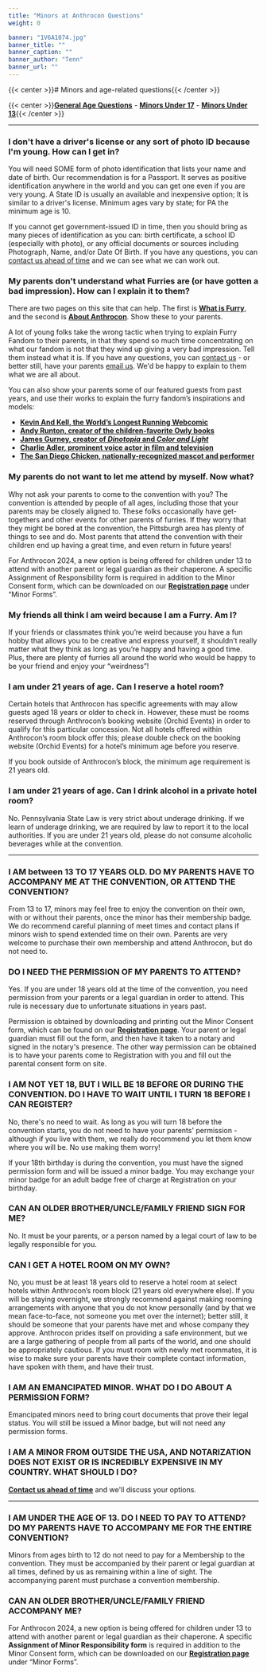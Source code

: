 ```yaml
---
title: "Minors at Anthrocon Questions"
weight: 0

banner: "1V6A1074.jpg"
banner_title: ""
banner_caption: ""
banner_author: "Tenn"
banner_url: ""
---
```


{{< center >}}# Minors and age-related questions{{< /center >}}

{{< center >}}[**General Age Questions**](#) - [**Minors Under 17**](#) - [**Minors Under 13**](#){{< /center >}}

***

### I don't have a driver's license or any sort of photo ID because I'm young. How can I get in?

You will need SOME form of photo identification that lists your name and date of birth. Our recommendation is for a Passport. It serves as positive identification anywhere in the world and you can get one even if you are very young. A State ID is usually an available and inexpensive option; It is similar to a driver's license. Minimum ages vary by state; for PA the minimum age is 10.

If you cannot get government-issued ID in time, then you should bring as many pieces of identification as you can: birth certificate, a school ID (especially with photo), or any official documents or sources including Photograph, Name, and/or Date Of Birth. If you have any questions, you can [contact us ahead of time](/contact) and we can see what we can work out.

### My parents don't understand what Furries are (or have gotten a bad impression). How can I explain it to them?

There are two pages on this site that can help. The first is [**What is Furry**](/what-is-furry), and the second is [**About Anthrocon**](/about). Show these to your parents.

A lot of young folks take the wrong tactic when trying to explain Furry Fandom to their parents, in that they spend so much time concentrating on what our fandom is not that they wind up giving a very bad impression. Tell them instead what it is. If you have any questions, you can [contact us](/contact) - or better still, have your parents [email us](/contact). We'd be happy to explain to them what we are all about.

You can also show your parents some of our featured guests from past years, and use their works to explain the furry fandom’s inspirations and models:

- [**Kevin And Kell, the World’s Longest Running Webcomic**](http://www.kevinandkell.com)
- [**Andy Runton, creator of the children-favorite Owly books**](http://andyrunton.com)
- [**James Gurney, creator of *Dinotopia* and *Color and Light***](http://jamesgurney.com)
- [**Charlie Adler, prominent voice actor in film and television**](https://www.behindthevoiceactors.com/Charlie-Adler/)
- [**The San Diego Chicken, nationally-recognized mascot and performer**](https://famouschicken.com/biography/)

### My parents do not want to let me attend by myself. Now what?

Why not ask your parents to come to the convention with you? The convention is attended by people of all ages, including those that your parents may be closely aligned to. These folks occasionally have get-togethers and other events for other parents of furries. If they worry that they might be bored at the convention, the Pittsburgh area has plenty of things to see and do. Most parents that attend the convention with their children end up having a great time, and even return in future years!

For Anthrocon 2024, a new option is being offered for children under 13 to attend with another parent or legal guardian as their chaperone. A specific Assignment of Responsibility form is required in addition to the Minor Consent form, which can be downloaded on our [**Registration page**](/registration#forms) under “Minor Forms”.

### My friends all think I am weird because I am a Furry. Am I?

If your friends or classmates think you’re weird because you have a fun hobby that allows you to be creative and express yourself, it shouldn’t really matter what they think as long as you’re happy and having a good time. Plus, there are plenty of furries all around the world who would be happy to be your friend and enjoy your “weirdness”!

### I am under 21 years of age.&nbsp;Can I reserve a hotel room?

Certain hotels that Anthrocon has specific agreements with may allow guests aged 18 years or older to check in. However, these must be rooms reserved through Anthrocon’s booking website (Orchid Events) in order to qualify for this particular concession. Not all hotels offered within Anthrocon’s room block offer this; please double check on the booking website (Orchid Events) for a hotel’s minimum age before you reserve.

If you book outside of Anthrocon’s block, the minimum age requirement is 21 years old.

### I am under 21 years of age. Can I drink alcohol in a private hotel room?

No. Pennsylvania State Law is very strict about underage drinking. If we learn of underage drinking, we are required by law to report it to the local authorities. If you are under 21 years old, please do not consume alcoholic beverages while at the convention.

***

### I AM between 13 TO 17 YEARS OLD. DO MY PARENTS HAVE TO ACCOMPANY ME AT THE CONVENTION, OR ATTEND THE CONVENTION?

From 13 to 17, minors may feel free to enjoy the convention on their own, with or without their parents, once the minor has their membership badge. We do recommend careful planning of meet times and contact plans if minors wish to spend extended time on their own. Parents are very welcome to purchase their own membership and attend Anthrocon, but do not need to.

### DO I NEED THE PERMISSION OF MY PARENTS TO ATTEND?

Yes. If you are under 18 years old at the time of the convention, you need permission from your parents or a legal guardian in order to attend. This rule is necessary due to unfortunate situations in years past.

Permission is obtained by downloading and printing out the Minor Consent form, which can be found on our [**Registration page**](/registration). Your parent or legal guardian must fill out the form, and then have it taken to a notary and signed in the notary's presence. The other way permission can be obtained is to have your parents come to Registration with you and fill out the parental consent form on site.

### I AM NOT YET 18, BUT I WILL BE 18 BEFORE OR DURING THE CONVENTION. DO I HAVE TO WAIT UNTIL I TURN 18 BEFORE I CAN REGISTER?

No, there's no need to wait. As long as you will turn 18 before the convention starts, you do not need to have your parents' permission - although if you live with them, we really do recommend you let them know where you will be. No use making them worry!

If your 18th birthday is during the convention, you must have the signed permission form and will be issued a minor badge. You may exchange your minor badge for an adult badge free of charge at Registration on your birthday.

### CAN AN OLDER BROTHER/UNCLE/FAMILY FRIEND SIGN FOR ME?

No. It must be your parents, or a person named by a legal court of law to be legally responsible for you.

### CAN I GET A HOTEL ROOM ON MY OWN?

No, you must be at least 18 years old to reserve a hotel room at select hotels within Anthrocon’s room block (21 years old everywhere else). If you will be staying overnight, we strongly recommend against making rooming arrangements with anyone that you do not know personally (and by that we mean face-to-face, not someone you met over the internet); better still, it should be someone that your parents have met and whose company they approve. Anthrocon prides itself on providing a safe environment, but we are a large gathering of people from all parts of the world, and one should be appropriately cautious. If you must room with newly met roommates, it is wise to make sure your parents have their complete contact information, have spoken with them, and have their trust.

### I AM AN EMANCIPATED MINOR. WHAT DO I DO ABOUT A PERMISSION FORM?

Emancipated minors need to bring court documents that prove their legal status. You will still be issued a Minor badge, but will not need any permission forms.

### I AM A MINOR FROM OUTSIDE THE USA, AND NOTARIZATION DOES NOT EXIST OR IS INCREDIBLY EXPENSIVE IN MY COUNTRY. WHAT SHOULD I DO?

[**Contact us ahead of time**](https://www.anthrocon.org/contact) and we'll discuss your options.

***

### I AM UNDER THE AGE OF 13. DO I NEED TO PAY TO ATTEND? DO MY PARENTS HAVE TO ACCOMPANY ME FOR THE ENTIRE CONVENTION?

Minors from ages birth to 12 do not need to pay for a Membership to the convention. They must be accompanied by their parent or legal guardian at all times, defined by us as remaining within a line of sight. The accompanying parent must purchase a convention membership.

### CAN AN OLDER BROTHER/UNCLE/FAMILY FRIEND ACCOMPANY ME?

For Anthrocon 2024, a new option is being offered for children under 13 to attend with another parent or legal guardian as their chaperone. A specific **Assignment of Minor Responsibility form** is required in addition to the Minor Consent form, which can be downloaded on our [**Registration page**](https://ac2018test.squarespace.com/registration#forms) under “Minor Forms”.
